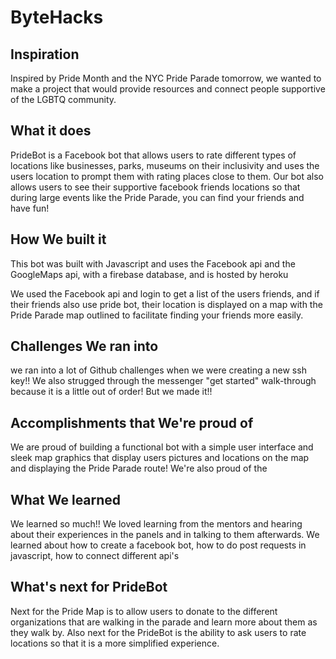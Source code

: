 # ByteHacks

## Inspiration

Inspired by Pride Month and the NYC Pride Parade tomorrow, we wanted to make a project that would provide resources and connect people supportive of the LGBTQ community.

## What it does

PrideBot is a Facebook bot that allows users to rate different types of locations like businesses, parks, museums on their inclusivity and uses the users location to prompt them with rating places close to them. Our bot also allows users to see their supportive facebook friends locations so that during large events like the Pride Parade, you can find your friends and have fun!

## How We built it

This bot was built with Javascript and uses the Facebook api and the GoogleMaps api, with a firebase database, and is hosted by heroku

We used the Facebook api and login to get a list of the users friends, and if their friends also use pride bot, their location is displayed on a map with the Pride Parade map outlined to facilitate finding your friends more easily.

## Challenges We ran into

we ran into a lot of Github challenges when we were creating a new ssh key!! We also strugged through the messenger "get started" walk-through because it is a little out of order! But we made it!!

## Accomplishments that We're proud of

We are proud of building a functional bot with a simple user interface and sleek map graphics that display users pictures and locations on the map and displaying the Pride Parade route! We're also proud of the 

## What We learned

We learned so much!! We loved learning from the mentors and hearing about their experiences in the panels and in talking to them afterwards. We learned about how to create a facebook bot, how to do post requests in javascript, how to connect different api's 

## What's next for PrideBot

Next for the Pride Map is to allow users to donate to the different organizations that are walking in the parade and learn more about them as they walk by. Also next for the PrideBot is the ability to ask users to rate locations so that it is a more simplified experience.
